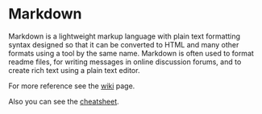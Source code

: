 # Markdown

Markdown is a lightweight markup language with plain text formatting syntax designed so that it can be converted to HTML and many other formats using a tool by the same name. Markdown is often used to format readme files, for writing messages in online discussion forums, and to create rich text using a plain text editor.

For more reference see the [wiki](https://en.wikipedia.org/wiki/Markdown) page.

Also you can see the [cheatsheet](https://github.com/adam-p/markdown-here/wiki/Markdown-Cheatsheet).